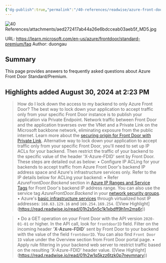 ```yaml
---
{"dg-publish":true,"permalink":"/40-references/readwise/azure-front-door-frequently-asked-questions/","tags":["rw/articles"]}
---
```


![40 References/attachments/aed272417ab44a26e6bdcceab03aeb5f_MD5.jpg](/img/user/40%20References/attachments/aed272417ab44a26e6bdcceab03aeb5f_MD5.jpg)
  
URL: https://learn.microsoft.com/en-us/azure/frontdoor/standard-premium/faq
Author: duongau

## Summary

This page provides answers to frequently asked questions about Azure Front Door Standard/Premium.

## Highlights added August 30, 2024 at 2:23 PM
>[](https://learn.microsoft.com/en-us/azure/frontdoor/standard-premium/faq#how-do-i-lock-down-the-access-to-my-backend-to-only-azure-front-door)How do I lock down the access to my backend to only Azure Front Door?
>The best way to lock down your application to accept traffic only from your specific Front Door instance is to publish your application via Private Endpoint. Network traffic between Front Door and the application traverses over the VNet and a Private Link on the Microsoft backbone network, eliminating exposure from the public internet.
>Learn more about the [securing origin for Front Door with Private Link](https://learn.microsoft.com/en-us/azure/frontdoor/standard-premium/faq/../private-link).
>Alternative way to lock down your application to accept traffic only from your specific Front Door, you'll need to set up IP ACLs for your backend. Then restrict the traffic of your backend to the specific value of the header 'X-Azure-FDID' sent by Front Door. These steps are detailed out as below:
>• Configure IP ACLing for your backends to accept traffic from Azure Front Door's backend IP address space and Azure's infrastructure services only. Refer to the IP details below for ACLing your backend:
>• Refer *AzureFrontDoor.Backend* section in [Azure IP Ranges and Service Tags](https://www.microsoft.com/download/details.aspx?id=56519) for Front Door's backend IP address range. You can also use the service tag *AzureFrontDoor.Backend* in your [network security groups](https://learn.microsoft.com/en-us/azure/frontdoor/standard-premium/faq/../../virtual-network/network-security-groups-overview#security-rules).
>• Azure's [basic infrastructure services](https://learn.microsoft.com/en-us/azure/frontdoor/standard-premium/faq/../../virtual-network/network-security-groups-overview#azure-platform-considerations) through virtualized host IP addresses: `168.63.129.16` and `169.254.169.254`. ([View Highlight] (https://read.readwise.io/read/01h2s5n5c1k1xbdff9h1m2ms6r))


>• Do a GET operation on your Front Door with the API version `2020-01-01` or higher. In the API call, look for `frontdoorID` field. Filter on the incoming header '**X-Azure-FDID**' sent by Front Door to your backend with the value of the field `frontdoorID`. You can also find `Front Door ID` value under the Overview section from Front Door portal page.
>• Apply rule filtering in your backend web server to restrict traffic based on the resulting 'X-Azure-FDID' header value. ([View Highlight] (https://read.readwise.io/read/01h2w1q5kzz6tzk0p7neymnary))


